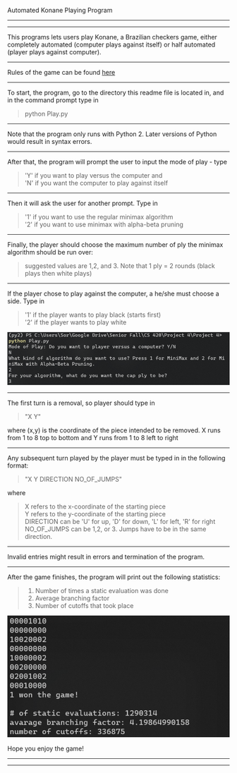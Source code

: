 Automated Konane Playing Program
***************************************************************************
***************************************************************************
This programs lets users play Konane, a Brazilian
checkers game, either completely automated (computer
plays against itself) or half automated (player
plays against computer).
***************************************************************************
Rules of the game can be found [here](https://en.wikipedia.org/wiki/Konane)
***************************************************************************
To start, the program, go to the directory this readme
file is located in, and in the command prompt type in
> python Play.py

***************************************************************************
Note that the program only runs with Python 2. Later
versions of Python would result in syntax errors.
***************************************************************************
After that, the program will prompt the user to input
the mode of play - type
> 'Y' if you want to play versus the computer and \
> 'N' if you want the computer to play against itself

***************************************************************************
Then it will ask the user for another prompt. Type in
> '1' if you want to use the regular minimax algorithm \
> '2' if you want to use minimax with alpha-beta pruning

***************************************************************************
Finally, the player should choose the maximum number of ply the
minimax algorithm should be run over:
>suggested values are 1,2, and 3. Note that 1 ply = 2 rounds (black plays then white plays)

***************************************************************************
If the player chose to play against the computer, a he/she must
choose a side. Type in
> '1' if the player wants to play black (starts first) \
> '2' if the player wants to play white

![See the sample screenshot below](game_start.PNG)
***************************************************************************
The first turn is a removal, so player should type in
> "X Y"

where (x,y) is the coordinate of the piece intended to be removed.
X runs from 1 to 8 top to bottom and Y runs from 1 to 8 left to right
***************************************************************************
Any subsequent turn played by the player must be typed in in the
following format:
> "X Y DIRECTION NO_OF_JUMPS"

where

> X refers to the x-coordinate of the starting piece \
> Y refers to the y-coordinate of the starting piece \
> DIRECTION can be 'U' for up, 'D' for down, 'L' for left, 'R' for right \
> NO_OF_JUMPS can be 1,2, or 3. Jumps have to be in the same direction.

***************************************************************************
Invalid entries might result in errors and termination of the
program.
***************************************************************************
After the game finishes, the program will print out the following
statistics:

> 1. Number of times a static evaluation was done 
> 2. Average branching factor 
> 3. Number of cutoffs that took place

![See the sample screenshot below](game_end.PNG)

Hope you enjoy the game!
***************************************************************************
***************************************************************************

